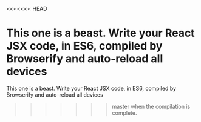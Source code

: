 <<<<<<< HEAD

This one is a beast. Write your React JSX code, in ES6, compiled by Browserify and auto-reload all devices
=======

This one is a beast. Write your React JSX code, in ES6, compiled by Browserify and auto-reload all devices
>>>>>>> master
when the compilation is complete.